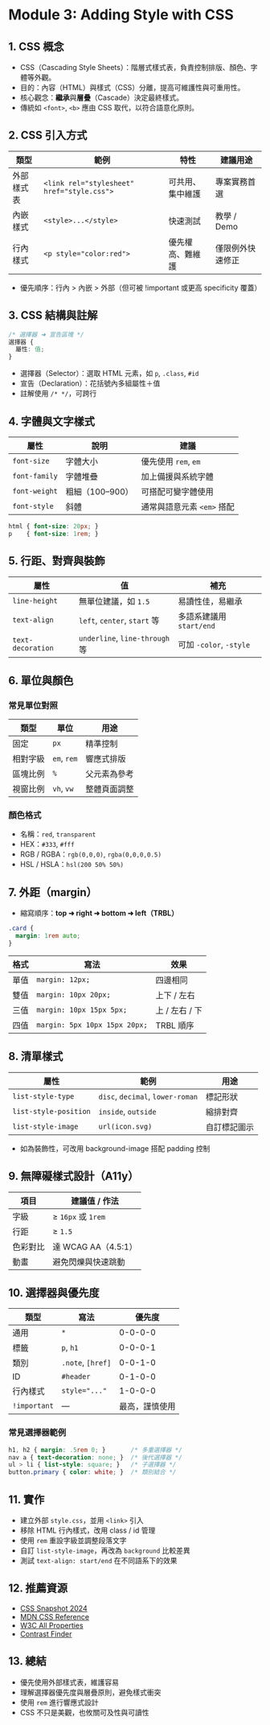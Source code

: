 # Module 3: Adding Style with CSS

## 1. CSS 概念
- CSS（Cascading Style Sheets）：階層式樣式表，負責控制排版、顏色、字體等外觀。
- 目的：內容（HTML）與樣式（CSS）分離，提高可維護性與可重用性。
- 核心觀念：**繼承**與**層疊**（Cascade）決定最終樣式。
- 傳統如 `<font>`, `<b>` 應由 CSS 取代，以符合語意化原則。

## 2. CSS 引入方式
| 類型 | 範例 | 特性 | 建議用途 |
| --- | --- | --- | --- |
| 外部樣式表 | `<link rel="stylesheet" href="style.css">` | 可共用、集中維護 | 專案實務首選 |
| 內嵌樣式 | `<style>...</style>` | 快速測試 | 教學 / Demo |
| 行內樣式 | `<p style="color:red">` | 優先權高、難維護 | 僅限例外快速修正 |
- 優先順序：行內 > 內嵌 > 外部（但可被 !important 或更高 specificity 覆蓋）

## 3. CSS 結構與註解
```css
/* 選擇器 ➜ 宣告區塊 */
選擇器 {
  屬性: 值;
}
```
- 選擇器（Selector）：選取 HTML 元素，如 `p`, `.class`, `#id`
- 宣告（Declaration）：花括號內多組屬性＋值
- 註解使用 `/* */`，可跨行

## 4. 字體與文字樣式
| 屬性 | 說明 | 建議 |
| --- | --- | --- |
| `font-size` | 字體大小 | 優先使用 `rem`, `em` |
| `font-family` | 字體堆疊 | 加上備援與系統字體 |
| `font-weight` | 粗細（100–900） | 可搭配可變字體使用 |
| `font-style` | 斜體 | 通常與語意元素 `<em>` 搭配 |
```css
html { font-size: 20px; }
p    { font-size: 1rem; }
```

## 5. 行距、對齊與裝飾
| 屬性 | 值 | 補充 |
| --- | --- | --- |
| `line-height` | 無單位建議，如 `1.5` | 易讀性佳，易繼承 |
| `text-align` | `left`, `center`, `start` 等 | 多語系建議用 `start/end` |
| `text-decoration` | `underline`, `line-through` 等 | 可加 `-color`, `-style` |

## 6. 單位與顏色
### 常見單位對照
| 類型 | 單位 | 用途 |
| --- | --- | --- |
| 固定 | `px` | 精準控制 |
| 相對字級 | `em`, `rem` | 響應式排版 |
| 區塊比例 | `%` | 父元素為參考 |
| 視窗比例 | `vh`, `vw` | 整體頁面調整 |

### 顏色格式
- 名稱：`red`, `transparent`
- HEX：`#333`, `#fff`
- RGB / RGBA：`rgb(0,0,0)`, `rgba(0,0,0,0.5)`
- HSL / HSLA：`hsl(200 50% 50%)`

## 7. 外距（margin）
- 縮寫順序：**top ➜ right ➜ bottom ➜ left（TRBL）**
```css
.card {
  margin: 1rem auto;
}
```
| 格式 | 寫法 | 效果 |
| --- | --- | --- |
| 單值 | `margin: 12px;` | 四邊相同 |
| 雙值 | `margin: 10px 20px;` | 上下 / 左右 |
| 三值 | `margin: 10px 15px 5px;` | 上 / 左右 / 下 |
| 四值 | `margin: 5px 10px 15px 20px;` | TRBL 順序 |

## 8. 清單樣式
| 屬性 | 範例 | 用途 |
| --- | --- | --- |
| `list-style-type` | `disc`, `decimal`, `lower-roman` | 標記形狀 |
| `list-style-position` | `inside`, `outside` | 縮排對齊 |
| `list-style-image` | `url(icon.svg)` | 自訂標記圖示 |
- 如為裝飾性，可改用 background-image 搭配 padding 控制 

## 9. 無障礙樣式設計（A11y）
| 項目 | 建議值 / 作法 |
| --- | --- |
| 字級 | ≥ `16px` 或 `1rem` |
| 行距 | ≥ `1.5` |
| 色彩對比 | 達 WCAG AA（4.5:1） |
| 動畫 | 避免閃爍與快速跳動 |

## 10. 選擇器與優先度
| 類型 | 寫法 | 優先度 |
| --- | --- | --- |
| 通用 | `*` | 0-0-0-0 |
| 標籤 | `p`, `h1` | 0-0-0-1 |
| 類別 | `.note`, `[href]` | 0-0-1-0 |
| ID | `#header` | 0-1-0-0 |
| 行內樣式 | `style="..."` | 1-0-0-0 |
| `!important` | — | 最高，謹慎使用 |

### 常見選擇器範例
```css
h1, h2 { margin: .5rem 0; }       /* 多重選擇器 */
nav a { text-decoration: none; }  /* 後代選擇器 */
ul > li { list-style: square; }   /* 子選擇器 */
button.primary { color: white; }  /* 類別結合 */
```

## 11. 實作
- 建立外部 `style.css`，並用 `<link>` 引入
- 移除 HTML 行內樣式，改用 class / id 管理
- 使用 `rem` 重設字級並調整段落文字
- 自訂 `list-style-image`，再改為 `background` 比較差異
- 測試 `text-align: start/end` 在不同語系下的效果

## 12. 推薦資源
- [CSS Snapshot 2024](https://www.w3.org/TR/css-2024/)
- [MDN CSS Reference](https://developer.mozilla.org/en-US/docs/Web/CSS/Reference)
- [W3C All Properties](https://www.w3.org/Style/CSS/all-properties.en.html)
- [Contrast Finder](https://contrast-finder.tanaguru.com/)

## 13. 總結
- 優先使用外部樣式表，維護容易
- 理解選擇器優先度與層疊原則，避免樣式衝突
- 使用 `rem` 進行響應式設計
- CSS 不只是美觀，也攸關可及性與可讀性
